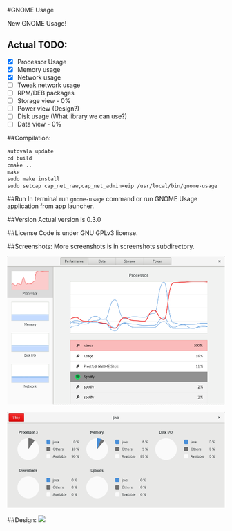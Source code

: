 #GNOME Usage

New GNOME Usage!

## Actual TODO:
- [x] Processor Usage
- [x] Memory usage
- [x] Network usage
- [ ] Tweak network usage
- [ ] RPM/DEB packages
- [ ] Storage view - 0%
- [ ] Power view (Design?)
- [ ] Disk usage (What library we can use?)
- [ ] Data view - 0%

##Compilation:
```
autovala update
cd build
cmake ..
make
sudo make install
sudo setcap cap_net_raw,cap_net_admin=eip /usr/local/bin/gnome-usage
```
##Run
In terminal run ```gnome-usage``` command or run GNOME Usage application from app launcher.

##Version
Actual version is 0.3.0

##License
Code is under GNU GPLv3 license.

##Screenshots:
More screenshots is in screenshots subdirectory.

![Screenshot](screenshots/screenshot9.png?raw=true )

![Screenshot](screenshots/screenshot4.png?raw=true )

##Design:
<img src="https://raw.githubusercontent.com/gnome-design-team/gnome-mockups/master/usage/usage-wires.png">
